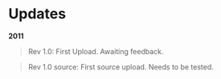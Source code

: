 # Updates #

**2011**

> Rev 1.0: First Upload. Awaiting feedback.

> Rev 1.0 source: First source upload. Needs to be tested.